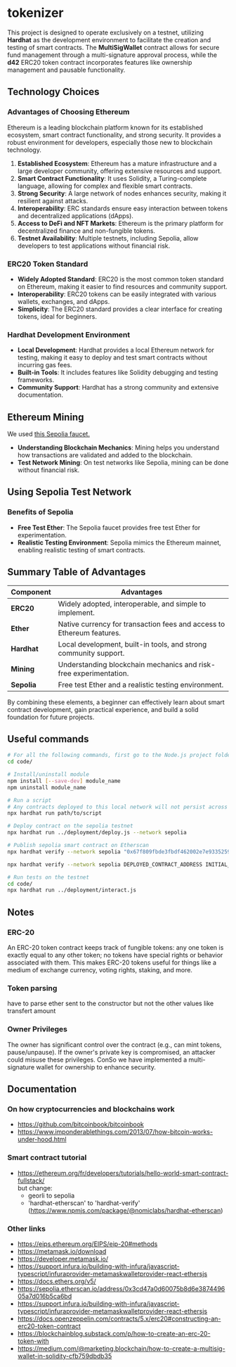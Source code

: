 # tokenizer

This project is designed to operate exclusively on a testnet, utilizing **Hardhat** as the development environment to facilitate the creation and testing of smart contracts. The **MultiSigWallet** contract allows for secure fund management through a multi-signature approval process, while the **d42** ERC20 token contract incorporates features like ownership management and pausable functionality.


## Technology Choices

### Advantages of Choosing Ethereum

Ethereum is a leading blockchain platform known for its established ecosystem, smart contract functionality, and strong security. It provides a robust environment for developers, especially those new to blockchain technology.

1. **Established Ecosystem**: Ethereum has a mature infrastructure and a large developer community, offering extensive resources and support.
2. **Smart Contract Functionality**: It uses Solidity, a Turing-complete language, allowing for complex and flexible smart contracts.
3. **Strong Security**: A large network of nodes enhances security, making it resilient against attacks.
4. **Interoperability**: ERC standards ensure easy interaction between tokens and decentralized applications (dApps).
5. **Access to DeFi and NFT Markets**: Ethereum is the primary platform for decentralized finance and non-fungible tokens.
6. **Testnet Availability**: Multiple testnets, including Sepolia, allow developers to test applications without financial risk.

### ERC20 Token Standard

- **Widely Adopted Standard**: ERC20 is the most common token standard on Ethereum, making it easier to find resources and community support.
- **Interoperability**: ERC20 tokens can be easily integrated with various wallets, exchanges, and dApps.
- **Simplicity**: The ERC20 standard provides a clear interface for creating tokens, ideal for beginners.

### Hardhat Development Environment

- **Local Development**: Hardhat provides a local Ethereum network for testing, making it easy to deploy and test smart contracts without incurring gas fees.
- **Built-in Tools**: It includes features like Solidity debugging and testing frameworks.
- **Community Support**: Hardhat has a strong community and extensive documentation.

## Ethereum Mining

We used <a href="https://sepolia-faucet.pk910.de/">this Sepolia faucet.</a>

- **Understanding Blockchain Mechanics**: Mining helps you understand how transactions are validated and added to the blockchain.
- **Test Network Mining**: On test networks like Sepolia, mining can be done without financial risk.

## Using Sepolia Test Network

### Benefits of Sepolia
- **Free Test Ether**: The Sepolia faucet provides free test Ether for experimentation.
- **Realistic Testing Environment**: Sepolia mimics the Ethereum mainnet, enabling realistic testing of smart contracts.

## Summary Table of Advantages

| Component                | Advantages                                                                 |
|--------------------------|----------------------------------------------------------------------------|
| **ERC20**                | Widely adopted, interoperable, and simple to implement.                    |
| **Ether**                | Native currency for transaction fees and access to Ethereum features.      |
| **Hardhat**              | Local development, built-in tools, and strong community support.           |
| **Mining**               | Understanding blockchain mechanics and risk-free experimentation.          |
| **Sepolia**              | Free test Ether and a realistic testing environment.                       |

By combining these elements, a beginner can effectively learn about smart contract development, gain practical experience, and build a solid foundation for future projects.


## Useful commands
```bash
# For all the following commands, first go to the Node.js project folder
cd code/

# Install/uninstall module
npm install [--save-dev] module_name
npm uninstall module_name

# Run a script
# Any contracts deployed to this local network will not persist across sessions
npx hardhat run path/to/script

# Deploy contract on the sepolia testnet
npx hardhat run ../deployment/deploy.js --network sepolia

# Publish sepolia smart contract on Etherscan
npx hardhat verify --network sepolia "0x67f809fbde3fbdf462002e7e933525989d043cff" 'Hello World!'

npx hardhat verify --network sepolia DEPLOYED_CONTRACT_ADDRESS INITIAL_SUPPLY

# Run tests on the testnet
cd code/
npx hardhat run ../deployment/interact.js

```


## Notes

### ERC-20

An ERC-20 token contract keeps track of fungible tokens: any one token is exactly equal to any other token; no tokens have special rights or behavior associated with them. This makes ERC-20 tokens useful for things like a medium of exchange currency, voting rights, staking, and more.

### Token parsing
have to parse ether sent to the constructor but not the other values like transfert amount

### Owner Privileges
The owner has significant control over the contract (e.g., can mint tokens, pause/unpause). If the owner's private key is compromised, an attacker could misuse these privileges. ConSo we have implemented a multi-signature wallet for ownership to enhance security.


## Documentation

### On how cryptocurrencies and blockchains work
- https://github.com/bitcoinbook/bitcoinbook
- https://www.imponderablethings.com/2013/07/how-bitcoin-works-under-hood.html

### Smart contract tutorial
- https://ethereum.org/fr/developers/tutorials/hello-world-smart-contract-fullstack/<br/>
but change:
	- georli to sepolia
	- 'hardhat-etherscan' to 'hardhat-verify' (https://www.npmjs.com/package/@nomiclabs/hardhat-etherscan)

### Other links
- https://eips.ethereum.org/EIPS/eip-20#methods
- https://metamask.io/download
- https://developer.metamask.io/
- https://support.infura.io/building-with-infura/javascript-typescript/infuraprovider-metamaskwalletprovider-react-ethersjs
- https://docs.ethers.org/v5/
- https://sepolia.etherscan.io/address/0x3cd47a0d60075b8d6e387449605a7d016b5ca6bd
- https://support.infura.io/building-with-infura/javascript-typescript/infuraprovider-metamaskwalletprovider-react-ethersjs
- https://docs.openzeppelin.com/contracts/5.x/erc20#constructing-an-erc20-token-contract
- https://blockchainblog.substack.com/p/how-to-create-an-erc-20-token-with
- https://medium.com/@marketing.blockchain/how-to-create-a-multisig-wallet-in-solidity-cfb759dbdb35